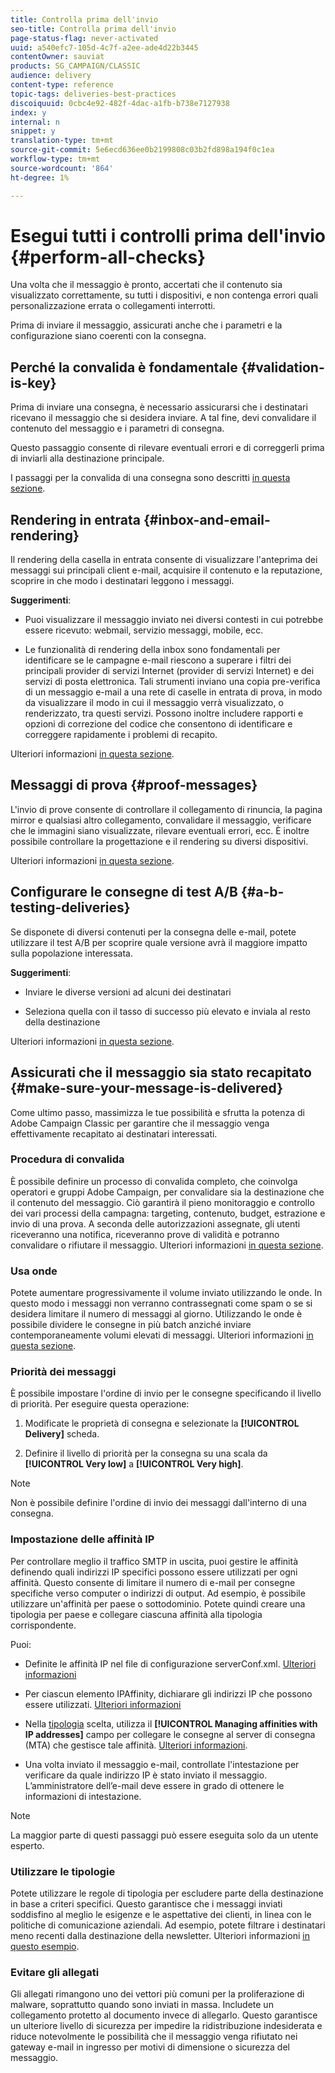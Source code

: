 ```yaml
---
title: Controlla prima dell'invio
seo-title: Controlla prima dell'invio
page-status-flag: never-activated
uuid: a540efc7-105d-4c7f-a2ee-ade4d22b3445
contentOwner: sauviat
products: SG_CAMPAIGN/CLASSIC
audience: delivery
content-type: reference
topic-tags: deliveries-best-practices
discoiquuid: 0cbc4e92-482f-4dac-a1fb-b738e7127938
index: y
internal: n
snippet: y
translation-type: tm+mt
source-git-commit: 5e6ecd636ee0b2199808c03b2fd898a194f0c1ea
workflow-type: tm+mt
source-wordcount: '864'
ht-degree: 1%

---
```



# Esegui tutti i controlli prima dell&#39;invio {#perform-all-checks}

Una volta che il messaggio è pronto, accertati che il contenuto sia visualizzato correttamente, su tutti i dispositivi, e non contenga errori quali personalizzazione errata o collegamenti interrotti.

Prima di inviare il messaggio, assicurati anche che i parametri e la configurazione siano coerenti con la consegna.

## Perché la convalida è fondamentale {#validation-is-key}

Prima di inviare una consegna, è necessario assicurarsi che i destinatari ricevano il messaggio che si desidera inviare. A tal fine, devi convalidare il contenuto del messaggio e i parametri di consegna.

Questo passaggio consente di rilevare eventuali errori e di correggerli prima di inviarli alla destinazione principale.

I passaggi per la convalida di una consegna sono descritti [in questa sezione](../../delivery/using/steps-validating-the-delivery.md).

## Rendering in entrata {#inbox-and-email-rendering}

Il rendering della casella in entrata consente di visualizzare l&#39;anteprima dei messaggi sui principali client e-mail, acquisire il contenuto e la reputazione, scoprire in che modo i destinatari leggono i messaggi.

**Suggerimenti**:

* Puoi visualizzare il messaggio inviato nei diversi contesti in cui potrebbe essere ricevuto: webmail, servizio messaggi, mobile, ecc.

* Le funzionalità di rendering della inbox sono fondamentali per identificare se le campagne e-mail riescono a superare i filtri dei principali provider di servizi Internet (provider di servizi Internet) e dei servizi di posta elettronica. Tali strumenti inviano una copia pre-verifica di un messaggio e-mail a una rete di caselle in entrata di prova, in modo da visualizzare il modo in cui il messaggio verrà visualizzato, o renderizzato, tra questi servizi. Possono inoltre includere rapporti e opzioni di correzione del codice che consentono di identificare e correggere rapidamente i problemi di recapito.

Ulteriori informazioni [in questa sezione](../../delivery/using/inbox-rendering.md).

## Messaggi di prova {#proof-messages}

L&#39;invio di prove consente di controllare il collegamento di rinuncia, la pagina mirror e qualsiasi altro collegamento, convalidare il messaggio, verificare che le immagini siano visualizzate, rilevare eventuali errori, ecc. È inoltre possibile controllare la progettazione e il rendering su diversi dispositivi.

Ulteriori informazioni [in questa sezione](../../delivery/using/steps-validating-the-delivery.md#sending-a-proof).

## Configurare le consegne di test A/B {#a-b-testing-deliveries}

Se disponete di diversi contenuti per la consegna delle e-mail, potete utilizzare il test A/B per scoprire quale versione avrà il maggiore impatto sulla popolazione interessata.

**Suggerimenti**:

* Inviare le diverse versioni ad alcuni dei destinatari

* Seleziona quella con il tasso di successo più elevato e inviala al resto della destinazione

Ulteriori informazioni [in questa sezione](../../workflow/using/a-b-testing.md).

## Assicurati che il messaggio sia stato recapitato {#make-sure-your-message-is-delivered}

Come ultimo passo, massimizza le tue possibilità e sfrutta la potenza di Adobe Campaign Classic per garantire che il messaggio venga effettivamente recapitato ai destinatari interessati.

### Procedura di convalida

È possibile definire un processo di convalida completo, che coinvolga  operatori e gruppi Adobe Campaign, per convalidare sia la destinazione che il contenuto del messaggio. Ciò garantirà il pieno monitoraggio e controllo dei vari processi della campagna: targeting, contenuto, budget, estrazione e invio di una prova. A seconda delle autorizzazioni assegnate, gli utenti riceveranno una notifica, riceveranno prove di validità e potranno convalidare o rifiutare il messaggio. Ulteriori informazioni [in questa sezione](../../campaign/using/marketing-campaign-approval.md#approval-process).

### Usa onde

Potete aumentare progressivamente il volume inviato utilizzando le onde. In questo modo i messaggi non verranno contrassegnati come spam o se si desidera limitare il numero di messaggi al giorno. Utilizzando le onde è possibile dividere le consegne in più batch anziché inviare contemporaneamente volumi elevati di messaggi. Ulteriori informazioni [in questa sezione](../../delivery/using/steps-sending-the-delivery.md#sending-using-multiple-waves).

### Priorità dei messaggi

È possibile impostare l&#39;ordine di invio per le consegne specificando il livello di priorità. Per eseguire questa operazione:

1. Modificate le proprietà di consegna e selezionate la **[!UICONTROL Delivery]** scheda.

1. Definire il livello di priorità per la consegna su una scala da **[!UICONTROL Very low]** a **[!UICONTROL Very high]**.

>[!NOTE]
>
>Non è possibile definire l&#39;ordine di invio dei messaggi dall&#39;interno di una consegna.

### Impostazione delle affinità IP

Per controllare meglio il traffico SMTP in uscita, puoi gestire le affinità definendo quali indirizzi IP specifici possono essere utilizzati per ogni affinità. Questo consente di limitare il numero di e-mail per consegne specifiche verso computer o indirizzi di output. Ad esempio, è possibile utilizzare un&#39;affinità per paese o sottodominio. Potete quindi creare una tipologia per paese e collegare ciascuna affinità alla tipologia corrispondente.

Puoi:

* Definite le affinità IP nel file di configurazione serverConf.xml. [Ulteriori informazioni](../../installation/using/configuring-campaign-server.md#managing-outbound-smtp-traffic-with-affinities)

* Per ciascun elemento IPAffinity, dichiarare gli indirizzi IP che possono essere utilizzati. [Ulteriori informazioni](../../installation/using/email-deliverability.md#list-of-ip-addresses-to-use)

* Nella [tipologia](../../campaign/using/about-campaign-typologies.md) scelta, utilizza il **[!UICONTROL Managing affinities with IP addresses]** campo per collegare le consegne al server di consegna (MTA) che gestisce tale affinità. [Ulteriori informazioni](../../campaign/using/applying-rules.md#control-outgoing-smtp-traffic).

* Una volta inviato il messaggio e-mail, controllate l&#39;intestazione per verificare da quale indirizzo IP è stato inviato il messaggio. L’amministratore dell’e-mail deve essere in grado di ottenere le informazioni di intestazione.

>[!NOTE]
>
>La maggior parte di questi passaggi può essere eseguita solo da un utente esperto.

### Utilizzare le tipologie

Potete utilizzare le regole di tipologia per escludere parte della destinazione in base a criteri specifici. Questo garantisce che i messaggi inviati soddisfino al meglio le esigenze e le aspettative dei clienti, in linea con le politiche di comunicazione aziendali. Ad esempio, potete filtrare i destinatari meno recenti dalla destinazione della newsletter. Ulteriori informazioni [in questo esempio](../../campaign/using/filtering-rules.md).

### Evitare gli allegati

Gli allegati rimangono uno dei vettori più comuni per la proliferazione di malware, soprattutto quando sono inviati in massa. Includete un collegamento protetto al documento invece di allegarlo. Questo garantisce un ulteriore livello di sicurezza per impedire la ridistribuzione indesiderata e riduce notevolmente le possibilità che il messaggio venga rifiutato nei gateway e-mail in ingresso per motivi di dimensione o sicurezza del messaggio.
